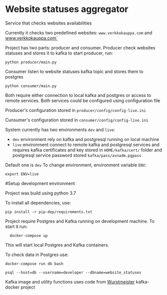 # Website statuses aggregator
Service that checks websites availabilities

Currently it checks two predefined websites: `www.verkkokauppa.com` and www.verkkokauppa.com`

Project has two parts: producer and consumer.
Producer check websites statuses and stores it to kafka
to start producer, run:
```
python producer/main.py
```

Consumer listen to website statuses kafka topic and stores them to postgres
```
python consumer/main.py
```

Both require either connection to local kafka and postgres 
or access to remote services. Both services could be configured using configuration file

Producer's configuration stored in `producer/config/config-live.ini`

Cunsumer's configuration stored in `consumer/config/config-live.ini`

System currently has two environments `dev` and `live`:
 -  `dev` environment rely on kafka and postgresql running on local machine
 -  `live` environment connect to remote kafka and postgresql services 
 and requires kafka certificates and key stored in `HOME/kafka/cert/` folder and
 postgresql service password stored `kafka/pass/avnadm.pgpass`
 
 Default one is `dev`
 To change environment, environment variable `ENV`:
```
export ENV=live
```

#Setup development environment

Project was build using python 3.7

To install all dependencies, use:

```
pip install -r pip-dep/requirements.txt
```

Project require Postgres and Kafka running on development machine.
To start it run:

```
  docker-compose up
 ```

This will start local Postgres and Kafka containers.

To check data in Postgres use:

```
docker-compose run db bash

psql --host=db --username=developer --dbname=website_statuses
```

Kafka image and utility functions uses code from 
[Wurstmeister](https://github.com/wurstmeister/kafka-docker) kafka-docker project

